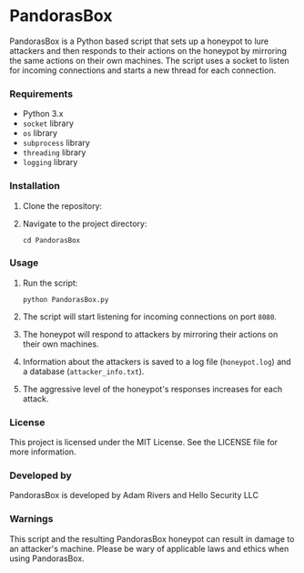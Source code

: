 # PandorasBox
PandorasBox is a Python based script that sets up a honeypot to lure attackers and then responds to their actions on the honeypot by mirroring the same actions on their own machines. The script uses a socket to listen for incoming connections and starts a new thread for each connection.

### Requirements

- Python 3.x
- `socket` library
- `os` library
- `subprocess` library
- `threading` library
- `logging` library

### Installation

1. Clone the repository:

   
2. Navigate to the project directory:

   ```
   cd PandorasBox
   ```

### Usage

1. Run the script:

   ```
   python PandorasBox.py
   ```

2. The script will start listening for incoming connections on port `8080`.

3. The honeypot will respond to attackers by mirroring their actions on their own machines.

4. Information about the attackers is saved to a log file (`honeypot.log`) and a database (`attacker_info.txt`).

5. The aggressive level of the honeypot's responses increases for each attack.

### License

This project is licensed under the MIT License. See the LICENSE file for more information.

### Developed by

PandorasBox is developed by Adam Rivers and Hello Security LLC

### Warnings

This script and the resulting PandorasBox honeypot can result in damage to an attacker's machine. Please be wary of applicable laws and ethics when using PandorasBox.
